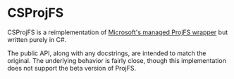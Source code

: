 # CSProjFS

CSProjFS is a reimplementation of [Microsoft's managed ProjFS wrapper](https://github.com/microsoft/ProjFS-Managed-API) but written purely in C#.

The public API, along with any docstrings, are intended to match the original. The underlying behavior is fairly close, though this implementation
does not support the beta version of ProjFS.